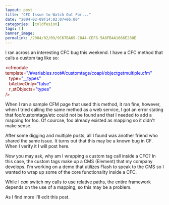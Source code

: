```yaml
---
layout: post
title: "CFC Issue to Watch Out For..."
date: "2004-02-09T14:02:07+06:00"
categories: [coldfusion]
tags: []
banner_image: 
permalink: /2004/02/09/9C67BA69-C844-CEF8-5A8FB4A1666E280E
---
```


I ran across an interesting CFC bug this weekend. I have a CFC method that calls a custom tag like so:

<div class="code"><FONT COLOR=MAROON>&lt;cfmodule template=<FONT COLOR=BLUE>"/#variables.root#/customtags/coapi/objectgetmultiple.cfm"</FONT><br>
&nbsp;&nbsp;&nbsp;type=<FONT COLOR=BLUE>"__types"</FONT><br>
&nbsp;&nbsp;&nbsp;bActiveOnly=<FONT COLOR=BLUE>"false"</FONT><br>
&nbsp;&nbsp;&nbsp;r_stObjects=<FONT COLOR=BLUE>"types"</FONT><br>
 /&gt;</FONT></div>

When I ran a sample CFM page that used this method, it ran fine, however, when I tried calling the same method as a web service, I got an error stating that foo/customtags/etc could not be found and that I needed to add a mapping for foo. Of courcse, foo already existed as mapping so it didn't make sense. 

After some digging and multiple posts, all I found was another friend who shared the same issue. It turns out that this may be a known bug in CF. When I verify it I will post here. 

Now you may ask, why am I wrapping a custom tag call inside a CFC? In this case, the custom tags make up a CMS (Element) that my company develops. I'm working on a demo that utilizes Flash to speak to the CMS so I wanted to wrap up some of the core functionality inside a CFC. 

While I <i>can</i> switch my calls to use relative paths, the entire framework depends on the use of a mapping, so this may be a problem.

As I find more I'll edit this post.